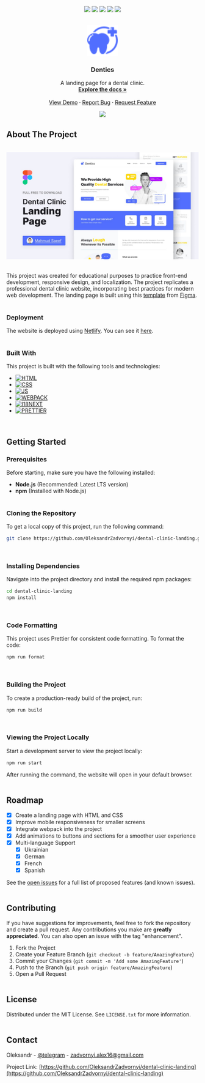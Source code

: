 <!-- PROJECT SHIELDS -->
<p align="center">
  <a href="https://github.com/OleksandrZadvornyi/dental-clinic-landing/graphs/contributors"><img src="https://img.shields.io/github/contributors/OleksandrZadvornyi/dental-clinic-landing.svg?style=for-the-badge"></a>
  <a href="https://github.com/OleksandrZadvornyi/dental-clinic-landing/network/members"><img src="https://img.shields.io/github/forks/OleksandrZadvornyi/dental-clinic-landing.svg?style=for-the-badge"></a>
  <a href="https://github.com/OleksandrZadvornyi/dental-clinic-landing/stargazers"><img src="https://img.shields.io/github/stars/OleksandrZadvornyi/dental-clinic-landing.svg?style=for-the-badge"></a>
  <a href="https://github.com/OleksandrZadvornyi/dental-clinic-landing/issues"><img src="https://img.shields.io/github/issues/OleksandrZadvornyi/dental-clinic-landing.svg?style=for-the-badge"></a>
  <a href="https://github.com/OleksandrZadvornyi/dental-clinic-landing/blob/master/LICENSE"><img src="https://img.shields.io/github/license/OleksandrZadvornyi/dental-clinic-landing.svg?style=for-the-badge"></a>
</p>

<!-- PROJECT LOGO -->
<br />
<div align="center">
  <a href="https://github.com/OleksandrZadvornyi/dental-clinic-landing">
    <img src="./src/images/logo.png" alt="Logo" width="80" height="80">
  </a>

  <h3 align="center">Dentics</h3>

  <p align="center">
    A landing page for a dental clinic.
    <br />
    <a href="https://github.com/OleksandrZadvornyi/dental-clinic-landing"><strong>Explore the docs »</strong></a>
    <br />
    <br />
    <a href="https://github.com/OleksandrZadvornyi/dental-clinic-landing">View Demo</a>
    ·
    <a href="https://github.com/OleksandrZadvornyi/dental-clinic-landing/issues/new?labels=bug&template=bug-report---.md">Report Bug</a>
    ·
    <a href="https://github.com/OleksandrZadvornyi/dental-clinic-landing/issues/new?labels=enhancement&template=feature-request---.md">Request Feature</a>
  </p>

  <p align="center">
    <a href="https://app.netlify.com/sites/denticss/deploys"><img src="https://api.netlify.com/api/v1/badges/38070572-4354-43e8-9f8f-d49fd5d25a3a/deploy-status"></a>
  </p>
</div>



<!-- ABOUT THE PROJECT -->
## About The Project

<div align="center">
  <br/>
  <a href="https://denticss.netlify.app/"><img src="./src/images/website-preview.jpg" width="750" title="hover text"></a>
  <br/><br/>
</div>

This project was created for educational purposes to practice front-end development, responsive design, and localization. The project replicates a professional dental clinic website, incorporating best practices for modern web development. The landing page is built using this [template](https://www.figma.com/file/MTWUVMJIGoBjUZKJnfTU33/Landing-Page-for-Dental-Clinic-(Community)?type=design&node-id=0-1&mode=design&t=vSPIbxqZ6YM4ftVu-0) from [Figma](https://www.figma.com/).
<br><br>


### Deployment

The website is deployed using [Netlify](https://www.netlify.com/). You can see it [here](https://denticss.netlify.app/).
<br><br>


### Built With

This project is built with the following tools and technologies:

* [![HTML][HTML]][HTML-url]
* [![CSS][CSS]][CSS-url]
* [![JS][JS]][JS-url]
* [![WEBPACK][WEBPACK]][WEBPACK-url]
* [![I18NEXT][I18NEXT]][I18NEXT-url]
* [![PRETTIER][PRETTIER]][PRETTIER-url]

<br>



<!-- GETTING STARTED -->
## Getting Started


### Prerequisites

Before starting, make sure you have the following installed:

- **Node.js** (Recommended: Latest LTS version)
- **npm** (Installed with Node.js)
<br><br>


### Cloning the Repository

To get a local copy of this project, run the following command:

```bash
git clone https://github.com/OleksandrZadvornyi/dental-clinic-landing.git
```
<br>


### Installing Dependencies

Navigate into the project directory and install the required npm packages:

```bash
cd dental-clinic-landing
npm install
```
<br>


### Code Formatting

This project uses Prettier for consistent code formatting. To format the code:

```bash
npm run format
```
<br>


### Building the Project

To create a production-ready build of the project, run:

```bash
npm run build
```
<br>


### Viewing the Project Locally

Start a development server to view the project locally:

```bash
npm run start
```

After running the command, the website will open in your default browser.
<br><br>



<!-- ROADMAP -->
## Roadmap

- [x] Create a landing page with HTML and CSS
- [x] Improve mobile responsiveness for smaller screens
- [x] Integrate webpack into the project
- [x] Add animations to buttons and sections for a smoother user experience
- [x] Multi-language Support
    - [x] Ukrainian
    - [x] German
    - [x] French
    - [x] Spanish

See the [open issues](https://github.com/OleksandrZadvornyi/dental-clinic-landing/issues) for a full list of proposed features (and known issues).
<br><br>



<!-- CONTRIBUTING -->
## Contributing

If you have suggestions for improvements, feel free to fork the repository and create a pull request. Any contributions you make are **greatly appreciated**. You can also open an issue with the tag "enhancement".

1. Fork the Project
2. Create your Feature Branch (`git checkout -b feature/AmazingFeature`)
3. Commit your Changes (`git commit -m 'Add some AmazingFeature'`)
4. Push to the Branch (`git push origin feature/AmazingFeature`)
5. Open a Pull Request
<br><br>



<!-- LICENCE -->
## License

Distributed under the MIT License. See `LICENSE.txt` for more information.
<br><br>



<!-- CONTACT -->
## Contact

Oleksandr - [@telegram](https://t.me/oleksandr_zadvornyi) - zadvornyi.alex16@gmail.com

Project Link: [https://github.com/OleksandrZadvornyi/dental-clinic-landing](https://github.com/OleksandrZadvornyi/dental-clinic-landing)


<!-- MARKDOWN LINKS & IMAGES -->
<!-- https://www.markdownguide.org/basic-syntax/#reference-style-links -->
[HTML]: https://img.shields.io/badge/HTML-red?style=for-the-badge&logo=html5&logoColor=white
[HTML-url]: https://developer.mozilla.org/en-US/docs/Web/HTML
[CSS]: https://img.shields.io/badge/CSS-blue?&style=for-the-badge&logo=css3&logoColor=white
[CSS-url]: https://developer.mozilla.org/en-US/docs/Web/CSS
[JS]: https://img.shields.io/badge/JavaScript-yellow?style=for-the-badge&logo=javascript&logoColor=white
[JS-url]: https://developer.mozilla.org/en-US/docs/Web/JavaScript
[WEBPACK]: https://img.shields.io/badge/-Webpack-8DD6F9?style=for-the-badge&logo=webpack&logoColor=white
[WEBPACK-url]: https://webpack.js.org/
[I18NEXT]: https://img.shields.io/badge/i18next-009688?style=for-the-badge&logo=i18next&logoColor=white
[I18NEXT-url]: https://www.i18next.com/
[PRETTIER]: https://img.shields.io/badge/prettier-1A2C34?style=for-the-badge&logo=prettier&logoColor=F7BA3E
[PRETTIER-url]: https://prettier.io/
